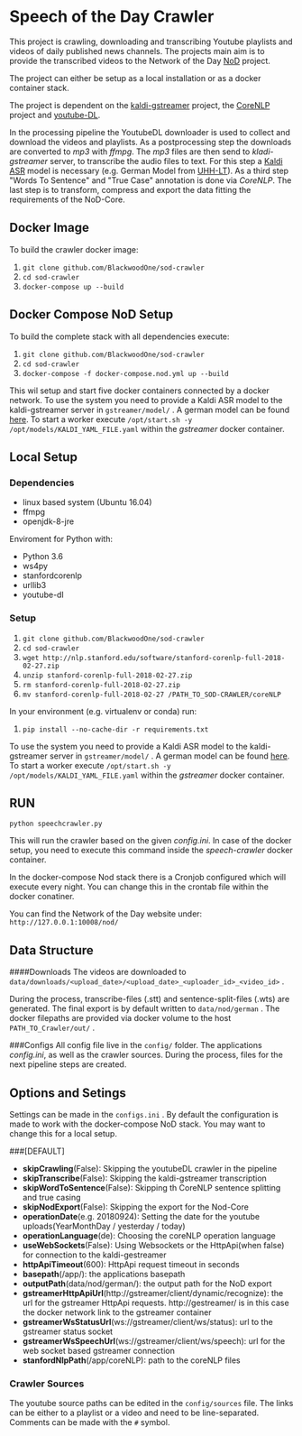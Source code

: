 # Speech of the Day Crawler

This project is crawling, downloading and transcribing Youtube playlists and videos of daily published news channels. The projects main aim is to provide the transcribed videos to the Network of the Day [NoD](https://github.com/uhh-lt/NoDCore) project. 

The project can either be setup as a local installation or as a docker container stack.

The project is dependent on the [kaldi-gstreamer](https://github.com/jcsilva/docker-kaldi-gstreamer-server) project, the [CoreNLP](https://stanfordnlp.github.io/CoreNLP/) project and [youtube-DL](https://github.com/rg3/youtube-dl). 

In the processing pipeline the YoutubeDL downloader is used to collect and download the videos and playlists. As a postprocessing step the downloads are converted to _mp3_ with _ffmpg_. The _mp3_ files are then send to _kladi-gstreamer_ server, to transcribe the audio files to text. For this step a [Kaldi ASR](https://github.com/kaldi-asr/kaldi) model is necessary (e.g. German Model from [UHH-LT](https://github.com/uhh-lt/kaldi-tuda-de)). As a third step "Words To Sentence" and "True Case" annotation is done via _CoreNLP_. The last step is to transform, compress and export the data fitting the requirements of the NoD-Core. 

## Docker Image
To build the crawler docker image:

1. `git clone github.com/BlackwoodOne/sod-crawler`
2. `cd sod-crawler`
3. `docker-compose up --build`

## Docker Compose NoD Setup
To build the complete stack with all dependencies execute:

1. `git clone github.com/BlackwoodOne/sod-crawler`
2. `cd sod-crawler`
3. `docker-compose -f docker-compose.nod.yml up --build`

This wil setup and start five docker containers connected by a docker network. To use the system you need to provide a Kaldi ASR model to the kaldi-gstreamer server in `gstreamer/model/` . A german model can be found [here](https://github.com/uhh-lt/kaldi-tuda-de). To start a worker execute `/opt/start.sh -y /opt/models/KALDI_YAML_FILE.yaml`  within the _gstreamer_ docker container.

## Local Setup
### Dependencies

* linux based system (Ubuntu 16.04)
* ffmpg
* openjdk-8-jre

Enviroment for Python with:

* Python 3.6
* ws4py
* stanfordcorenlp
* urllib3
* youtube-dl

### Setup
1. `git clone github.com/BlackwoodOne/sod-crawler`
2. `cd sod-crawler`
3. `wget http://nlp.stanford.edu/software/stanford-corenlp-full-2018-02-27.zip`
4. `unzip stanford-corenlp-full-2018-02-27.zip`
5. `rm stanford-corenlp-full-2018-02-27.zip`
6. `mv stanford-corenlp-full-2018-02-27 /PATH_TO_SOD-CRAWLER/coreNLP` 

In your environment (e.g. virtualenv or conda) run:
1. `pip install --no-cache-dir -r requirements.txt`

To use the system you need to provide a Kaldi ASR model to the kaldi-gstreamer server in `gstreamer/model/` . A german model can be found [here](https://github.com/uhh-lt/kaldi-tuda-de). To start a worker execute `/opt/start.sh -y /opt/models/KALDI_YAML_FILE.yaml`  within the _gstreamer_ docker container.


## RUN

    python speechcrawler.py

This will run the crawler based on the given _config.ini_. In case of the docker setup, you need to execute this command inside the _speech-crawler_ docker container.

In the docker-compose Nod stack there is a Cronjob configured which will execute every night. You can change this in the crontab file within the docker conatiner.

You can find the Network of the Day website under: `http://127.0.0.1:10008/nod/`

## Data Structure
####Downloads
The videos are downloaded to `data/downloads/<upload_date>/<upload_date>_<uploader_id>_<video_id>` .

During the process, transcribe-files (.stt) and sentence-split-files (.wts) are generated. The final export is by default written to `data/nod/german` . The docker filepaths are provided via docker volume to the host `PATH_TO_Crawler/out/` . 

###Configs
All config file live in the `config/` folder. The applications _config.ini_, as well as the crawler sources. During the process, files for the next pipeline steps are created.

## Options and Setings
Settings can be made in the `configs.ini` . By default the configuration is made to work with the docker-compose NoD stack. You may want to change this for a local setup.

###[DEFAULT]
* **skipCrawling**(False): Skipping the youtubeDL crawler in the pipeline
* **skipTranscribe**(False): Skipping the kaldi-gstreamer transcription
* **skipWordToSentence**(False): Skipping th CoreNLP sentence splitting and true casing
* **skipNodExport**(False): Skipping the export for the Nod-Core
* **operationDate**(e.g. 20180924): Setting the date for the youtube uploads(YearMonthDay / yesterday / today)
* **operationLanguage**(de): Choosing the coreNLP operation language
* **useWebSockets**(False): Using Websockets or the HttpApi(when false) for connection to the kaldi-gestreamer
* **httpApiTimeout**(600): HttpApi request timeout in seconds
* **basepath**(/app/): the applications basepath
* **outputPath**(data/nod/german/): the output path for the NoD export
* **gstreamerHttpApiUrl**(http://gstreamer/client/dynamic/recognize): the url for the gstreamer HttpApi requests. http://gestreamer/ is in this case the docker network link to the gstreamer container
* **gstreamerWsStatusUrl**(ws://gstreamer/client/ws/status): url to the gstreamer status socket
* **gstreamerWsSpeechUrl**(ws://gstreamer/client/ws/speech): url for the web socket based gstreamer connection
* **stanfordNlpPath**(/app/coreNLP): path to the coreNLP files

### Crawler Sources
The youtube source paths can be edited in the `config/sources` file. The links can be either to a playlist or a video and need to be line-separated. Comments can be made with the `#` symbol. 






